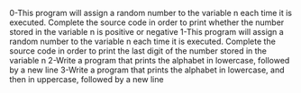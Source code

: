0-This program will assign a random number to the variable n each time it is executed. Complete the source code in order to print whether the number stored in the variable n is positive or negative
1-This program will assign a random number to the variable n each time it is executed. Complete the source code in order to print the last digit of the number stored in the variable n
2-Write a program that prints the alphabet in lowercase, followed by a new line
3-Write a program that prints the alphabet in lowercase, and then in uppercase, followed by a new line
